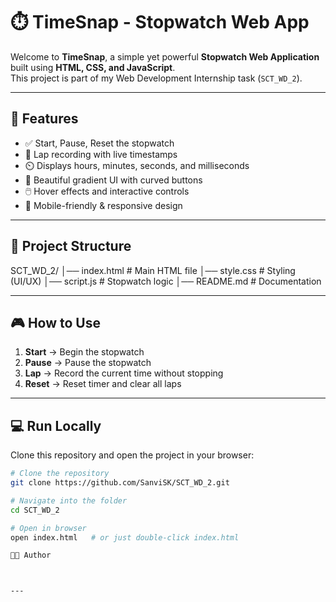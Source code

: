 # ⏱️ TimeSnap - Stopwatch Web App

Welcome to **TimeSnap**, a simple yet powerful **Stopwatch Web Application** built using **HTML, CSS, and JavaScript**.  
This project is part of my Web Development Internship task (`SCT_WD_2`).

---

## 🚀 Features
- ✅ Start, Pause, Reset the stopwatch
- 📝 Lap recording with live timestamps
- ⏲️ Displays hours, minutes, seconds, and milliseconds
- 🎨 Beautiful gradient UI with curved buttons
- 🖱️ Hover effects and interactive controls
- 📱 Mobile-friendly & responsive design

---

## 📂 Project Structure
SCT_WD_2/
│── index.html # Main HTML file
│── style.css # Styling (UI/UX)
│── script.js # Stopwatch logic
│── README.md # Documentation


---

## 🎮 How to Use
1. **Start** → Begin the stopwatch  
2. **Pause** → Pause the stopwatch  
3. **Lap** → Record the current time without stopping  
4. **Reset** → Reset timer and clear all laps  

---


## 💻 Run Locally
Clone this repository and open the project in your browser:

```bash
# Clone the repository
git clone https://github.com/SanviSK/SCT_WD_2.git

# Navigate into the folder
cd SCT_WD_2

# Open in browser
open index.html   # or just double-click index.html

👩‍💻 Author



---
